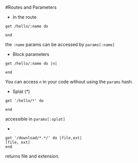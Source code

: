 #Routes and Parameters

* In the route 
``` 
get /hello/:name do

end
```
the `:name` params can be accessed by `params[:name]`

* Block parameters
```
get /hello/:name do |n|

end
```
You can access `n` in your code without using the `params` hash.

* Splat (*)
```
get '/hello/*' do

end
``` 
accessible in `params[:splat]` 

* 
``` 
get '/download/*.*/' do |file,ext|
[file, ext]
end
``` 
returns file and extension. 
